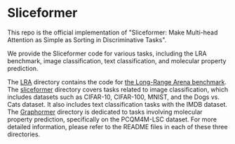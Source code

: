 # Sliceformer 


This repo is the official implementation of "Sliceformer: Make Multi-head Attention as Simple as Sorting in Discriminative Tasks".

We provide the Sliceformer code for various tasks, including the LRA benchmark, image classification, text classification, and molecular property prediction.

The [LRA](https://github.com/DaShenZi721/sliceformer/tree/master/LRA) directory contains the code for [the Long-Range Arena benchmark](https://github.com/google-research/long-range-arena).
The [sliceformer](https://github.com/DaShenZi721/sliceformer/tree/master/sliceformer) directory covers tasks related to image classification, which includes datasets such as CIFAR-10, CIFAR-100, MNIST, and the Dogs vs. Cats dataset. It also includes text classification tasks with the IMDB dataset.
The [Graphormer](https://github.com/DaShenZi721/sliceformer/tree/master/Graphormer) directory is dedicated to tasks involving molecular property prediction, specifically on the PCQM4M-LSC dataset.
For more detailed information, please refer to the README files in each of these three directories.